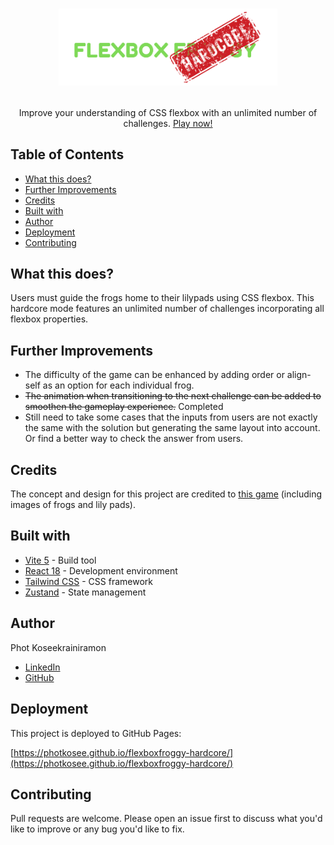 # <p align="center"><a href="https://photkosee.github.io/flexboxfroggy-hardcore/"><img width="350" src="./public/logo.png"></a></p>

<p align="center">Improve your understanding of CSS flexbox with an unlimited number of challenges. <a href="https://photkosee.github.io/flexboxfroggy-hardcore/">Play now!</a></p>

## Table of Contents

- [What this does?](#what-this-does)
- [Further Improvements](#further-improvements)
- [Credits](#credits)
- [Built with](#built-with)
- [Author](#author)
- [Deployment](#deployment)
- [Contributing](#contributing)

## What this does?

Users must guide the frogs home to their lilypads using CSS flexbox. This hardcore mode features an unlimited number of challenges incorporating all flexbox properties.

## Further Improvements

- The difficulty of the game can be enhanced by adding order or align-self as an option for each individual frog.
- <s>The animation when transitioning to the next challenge can be added to smoothen the gameplay experience.</s> Completed
- Still need to take some cases that the inputs from users are not exactly the same with the solution but generating the same layout into account. Or find a better way to check the answer from users.

## Credits

The concept and design for this project are credited to [this game](https://flexboxfroggy.com/) (including images of frogs and lily pads).

## Built with

- [Vite 5](https://vitejs.dev/) - Build tool
- [React 18](https://react.dev/) - Development environment
- [Tailwind CSS](https://tailwindcss.com/) - CSS framework
- [Zustand](https://zustand-demo.pmnd.rs/) - State management

## Author

Phot Koseekrainiramon
- [LinkedIn](https://www.linkedin.com/in/photkosee/)
- [GitHub](https://github.com/photkosee)

## Deployment

This project is deployed to GitHub Pages:

[https://photkosee.github.io/flexboxfroggy-hardcore/](https://photkosee.github.io/flexboxfroggy-hardcore/)

## Contributing

Pull requests are welcome. Please open an issue first to discuss what you'd like to improve or any bug you'd like to fix.
